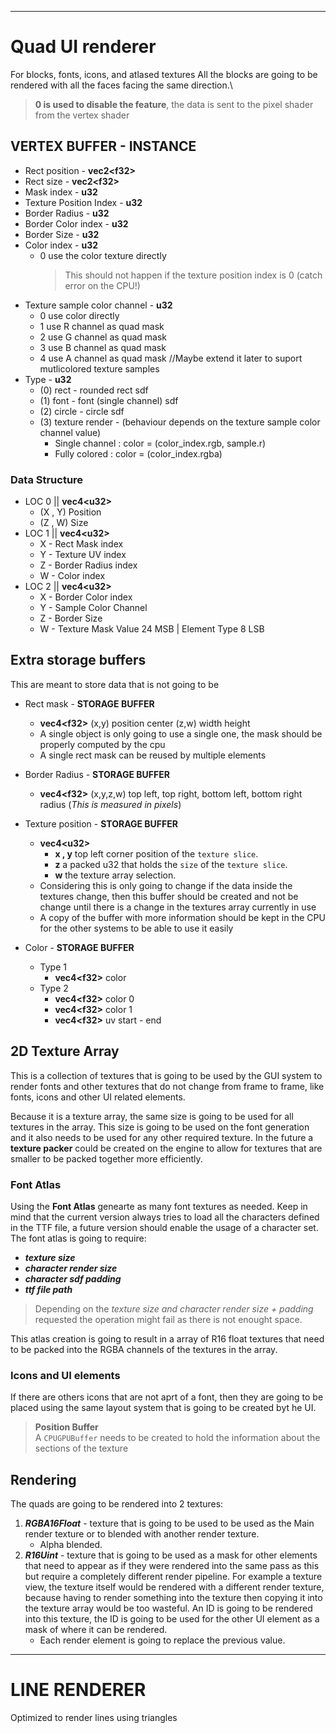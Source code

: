 ___
# Quad UI renderer

For blocks, fonts, icons, and atlased textures
All the blocks are going to be rendered with all the faces facing the same direction.\
> **0 is used to disable the feature**, the data is sent to the pixel shader from the vertex shader

## VERTEX BUFFER - INSTANCE

* Rect position - **vec2\<f32\>**
* Rect size - **vec2\<f32\>**
* Mask index - **u32**
* Texture Position Index - **u32**
* Border Radius - **u32**
* Border Color index - **u32**
* Border Size - **u32**
* Color index - **u32**
	- 0 use the color texture directly 
		>This should not happen if the texture position index is 0 (catch error on the CPU!)
* Texture sample color channel - **u32**
	- 0 use color directly
	- 1 use R channel as quad mask
	- 2 use G channel as quad mask
	- 3 use B channel as quad mask
	- 4 use A channel as quad mask
	//Maybe extend it later to suport mutlicolored texture samples
* Type - **u32**
	- (0) rect - rounded rect sdf
	- (1) font - font (single channel) sdf
	- (2) circle - circle sdf
	- (3) texture render - (behaviour depends on the texture sample color channel value)
		- Single channel : color = (color_index.rgb, sample.r)
		- Fully colored : color = (color_index.rgba)

### Data Structure

- LOC 0 || **vec4\<u32\>**
	- (X , Y) Position
	- (Z , W) Size
- LOC 1 || **vec4\<u32\>**
	- X - Rect Mask index
	- Y - Texture UV index
	- Z - Border Radius index
	- W - Color index
- LOC 2 || **vec4\<u32\>**
	- X - Border Color index
	- Y - Sample Color Channel
	- Z - Border Size
	- W - Texture Mask Value 24 MSB | Element Type 8 LSB

## Extra storage buffers

This are meant to store data that is not going to be 

* Rect mask - **STORAGE BUFFER**
	
	- **vec4\<f32\>** (x,y) position center (z,w) width height
	- A single object is only going to use a single one, the mask should be properly computed by the cpu
	- A single rect mask can be reused by multiple elements

* Border Radius - **STORAGE BUFFER**
	- **vec4\<f32\>** (x,y,z,w) top left, top right, bottom left, bottom right radius (_This is measured in pixels_)

* Texture position - **STORAGE BUFFER**
	
	- **vec4\<u32\>** 
		- **x , y** top left corner position of the `texture slice`.
		- **z** a packed u32 that holds the `size` of the `texture slice`.
		- **w** the texture array selection.
	- Considering this is only going to change if the data inside the textures change, then this buffer should be created and not be change until there is a change in the textures array currently in use 
	- A copy of the buffer with more information should be kept in the CPU for the other systems to be able to use it easily

* Color - **STORAGE BUFFER**
	- Type 1
		- **vec4\<f32\>** color
	- Type 2
		- **vec4\<f32\>** color 0
		- **vec4\<f32\>** color 1
		- **vec4\<f32\>** uv start - end

## 2D Texture Array

This is a collection of textures that is going to be used by the GUI system to render fonts and other textures that do not change from frame to frame, like fonts, icons and other UI related elements.

Because it is a texture array, the same size is going to be used for all textures in the array. This size is going to be used on the font generation and it also needs to be used for any other required texture. In the future a **texture packer** could be created on the engine to allow for textures that are smaller to be packed together more efficiently.

### Font Atlas
Using the **Font Atlas** genearte as many font textures as needed. Keep in mind that the current version always tries to load all the characters defined in the TTF file, a future version should enable the usage of a character set. The font atlas is going to require:
- ***texture size***
- ***character render size***
- ***character sdf padding***
- ***ttf file path*** 

> Depending on the _texture size and character render size + padding_ requested the operation might fail as there is not enought space.

This atlas creation is going to result in a array of R16 float textures that need to be packed into the RGBA channels of the textures in the array.

### Icons and UI elements
If there are others icons that are not aprt of a font, then they are going to be placed using the same layout system that is going to be created byt he UI.

> **Position Buffer**\
A `CPUGPUBuffer` needs to be created to hold the information about the sections of the texture

## Rendering
The quads are going to be rendered into 2 textures:
1. ***RGBA16Float*** - texture that is going to be used to be used as the Main render texture or to blended with another render texture.
	- Alpha blended.
2. ***R16Uint*** - texture that is going to be used as a mask for other elements that need to appear as if they were rendered into the same pass as this but require a completely different render pipeline. For example a texture view, the texture itself would be rendered with a different render texture, because having to render something into the texture then copying it into the texture array would be too wasteful. An ID is going to be rendered into this texture, the ID is going to be used for the other UI element as a mask of where it can be rendered.
	- Each render element is going to replace the previous value.
___
# LINE RENDERER

Optimized to render lines using triangles